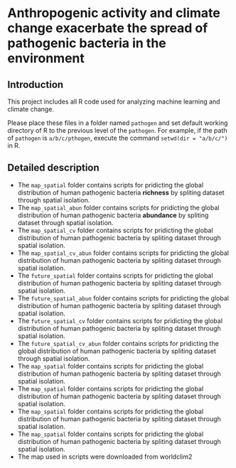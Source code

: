 # Anthropogenic activity and climate change exacerbate the spread of pathogenic bacteria in the environment

## Introduction

This project includes all R code used for analyzing machine learning and climate change.

Please place these files in a folder named `pathogen` and set default working directory of R to the previous level of the `pathogen`. For example, if the path of `pathogen` is `a/b/c/pthogen`, execute the command `setwd(dir = "a/b/c/")` in R.

## Detailed description

-   The `map_spatial` folder contains scripts for pridicting the global distribution of human pathogenic bacteria **richness** by spliting dataset through spatial isolation.
-   The `map_spatial_abun` folder contains scripts for pridicting the global distribution of human pathogenic bacteria **abundance** by spliting dataset through spatial isolation.
-   The `map_spatial_cv` folder contains scripts for pridicting the global distribution of human pathogenic bacteria by spliting dataset through spatial isolation.
-   The `map_spatial_cv_abun` folder contains scripts for pridicting the global distribution of human pathogenic bacteria by spliting dataset through spatial isolation.
-   The `future_spatial` folder contains scripts for pridicting the global distribution of human pathogenic bacteria by spliting dataset through spatial isolation.
-   The `future_spatial_abun` folder contains scripts for pridicting the global distribution of human pathogenic bacteria by spliting dataset through spatial isolation.
-   The `future_spatial_cv` folder contains scripts for pridicting the global distribution of human pathogenic bacteria by spliting dataset through spatial isolation.
-   The `future_spatial_cv_abun` folder contains scripts for pridicting the global distribution of human pathogenic bacteria by spliting dataset through spatial isolation.
-   The `map_spatial` folder contains scripts for pridicting the global distribution of human pathogenic bacteria by spliting dataset through spatial isolation.
-   The `map_spatial` folder contains scripts for pridicting the global distribution of human pathogenic bacteria by spliting dataset through spatial isolation.
-   The `map_spatial` folder contains scripts for pridicting the global distribution of human pathogenic bacteria by spliting dataset through spatial isolation.
-   The `map_spatial` folder contains scripts for pridicting the global distribution of human pathogenic bacteria by spliting dataset through spatial isolation.
-   The map used in scripts were downloaded from worldclim2
